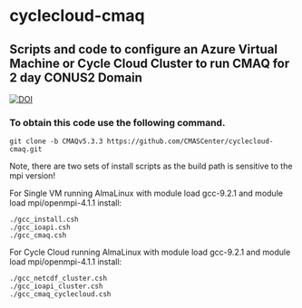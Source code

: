 # cyclecloud-cmaq

## Scripts and code to configure an Azure Virtual Machine or Cycle Cloud Cluster to run CMAQ for 2 day CONUS2 Domain


[![DOI](https://zenodo.org/badge/DOI/10.5281/zenodo.10696804.svg)](https://doi.org/10.5281/zenodo.10696804)



### To obtain this code use the following command.

```
git clone -b CMAQv5.3.3 https://github.com/CMASCenter/cyclecloud-cmaq.git
```

Note, there are two sets of install scripts as the build path is sensitive to the mpi version!

For Single VM running AlmaLinux with module load gcc-9.2.1  and module load mpi/openmpi-4.1.1  install:

```
./gcc_install.csh
./gcc_ioapi.csh
./gcc_cmaq.csh
```

For Cycle Cloud running AlmaLinux with module load gcc-9.2.1 and module load mpi/openmpi-4.1.1 install:

```
./gcc_netcdf_cluster.csh
./gcc_ioapi_cluster.csh
./gcc_cmaq_cyclecloud.csh
```


